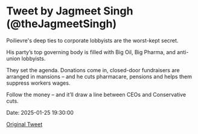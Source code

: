 # Tweet by Jagmeet Singh (@theJagmeetSingh)

Poilievre's deep ties to corporate lobbyists are the worst-kept secret.

His party’s top governing body is filled with Big Oil, Big Pharma, and anti-union lobbyists.

They set the agenda. Donations come in, closed-door fundraisers are arranged in mansions – and he cuts pharmacare, pensions and helps them suppress workers wages.

Follow the money – and it’ll draw a line between CEOs and Conservative cuts.

Date: 2025-01-25 19:30:00

[Original Tweet](https://x.com/theJagmeetSingh/status/1883235894712234213)
